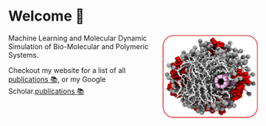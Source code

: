 # Welcome  👋

<img align="right" style="width: 200px;" src="./welcome.png" />
 
Machine Learning and Molecular Dynamic Simulation of Bio-Molecular and Polymeric Systems.

Checkout my website for a list of all [publications :books:](https://payamkelich.github.io), or my Google Scholar.[publications :books:](https://scholar.google.com/citations?user=JyGB2-MAAAAJ&hl=en)


<!--
**payamkelich/payamkelich** is a ✨ _special_ ✨ repository because its `README.md` (this file) appears on your GitHub profile.

Here are some ideas to get you started:

- 🔭 I’m currently working on ...
- 🌱 I’m currently learning ...
- 👯 I’m looking to collaborate on ...
- 🤔 I’m looking for help with ...
- 💬 Ask me about ...
- 📫 How to reach me: ...
- 😄 Pronouns: ...
- ⚡ Fun fact: ...
-->

